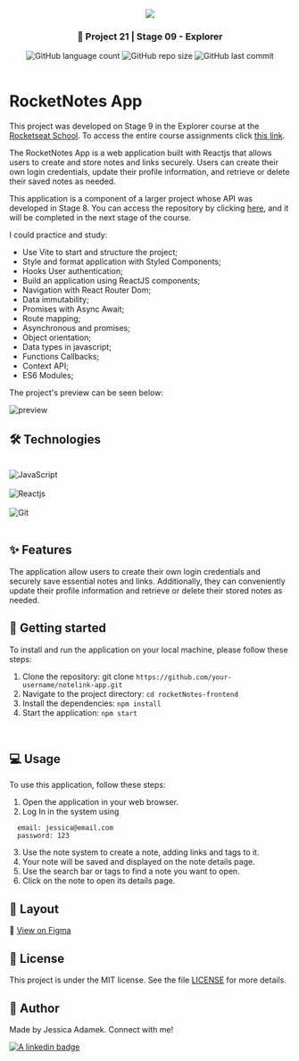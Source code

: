 <div align="center">
   <img src="https://www.rocketseat.com.br/assets/logos/explorer.svg" />
</div>
<h3 align="center">🚀 Project 21 | Stage 09 - Explorer</h3>

<div align="center">
  <img alt="GitHub language count" src="https://img.shields.io/github/languages/count/jeadamek/rocketMovies_backend">

  <img alt="GitHub repo size" src="https://img.shields.io/github/repo-size/jeadamek/rocketMovies_backend">
  
  <img alt="GitHub last commit" src="https://img.shields.io/github/last-commit/jeadamek/rocketMovies_backend?color=%231280BF">

 <!-- <a href="https://jeadamek.github.io/rocketMovies_backend/"> ▶️ Access Project </a> -->
</div>  
</br>

# RocketNotes App

This project was developed on Stage 9 in the Explorer course at the [Rocketseat School](https://www.rocketseat.com.br/). To access the entire course assignments click [this link](https://github.com/jeadamek/explorer-rocketseat). 


The RocketNotes App is a web application built with Reactjs that allows users to create and store notes and links securely. Users can create their own login credentials, update their profile information, and retrieve or delete their saved notes as needed.

This application is a component of a larger project whose API was developed in Stage 8. You can access the repository by clicking [here](https://github.com/jeadamek/rocketNotes_api), and it will be completed in the next stage of the course.

I could practice and study:

- Use Vite to start and structure the project;
- Style and format application with Styled Components;
- Hooks User authentication;
- Build an application using ReactJS components;
- Navigation with React Router Dom;
- Data immutability;
- Promises with Async Await;
- Route mapping;
- Asynchronous and promises;
- Object orientation;
- Data types in javascript;
- Functions Callbacks;
- Context API;
- ES6 Modules;


The project's preview can be seen below:<br/>

![preview](https://user-images.githubusercontent.com/78454317/230917844-811d2517-a8f0-433d-adb5-6f40fc1344d9.gif)


## 🛠️ Technologies

<div style="display: inline_block"><br/>
  <img align="center" alt="JavaScript" src="https://img.shields.io/badge/JavaScript-F7DF1E?style=for-the-badge&logo=javascript&logoColor=black" />  
  </br>
  </br>
  <img align="center" alt="Reactjs" src="https://img.shields.io/badge/-ReactJs-61DAFB?logo=react&logoColor=white&style=for-the-badge" />
  </br>
  </br>
  <img align="center" alt="Git" src="https://img.shields.io/badge/Git-E34F26?style=for-the-badge&logo=git&logoColor=white" />
</div>
</br>


## ✨ Features

The application allow users to create their own login credentials and securely save essential notes and links. Additionally, they can conveniently update their profile information and retrieve or delete their stored notes as needed.

## 🚀 Getting started

To install and run the application on your local machine, please follow these steps:

1. Clone the repository: git clone `https://github.com/your-username/notelink-app.git`
2. Navigate to the project directory: `cd rocketNotes-frontend`
3. Install the dependencies: `npm install`
4. Start the application: `npm start`
<br />

## 💻 Usage
To use this application, follow these steps:

1. Open the application in your web browser.
2. Log In in the system using
  ```
    email: jessica@email.com
    password: 123
  ```
3. Use the note system to create a note, adding links and tags to it.
4. Your note will be saved and displayed on the note details page.
5. Use the search bar or tags to find a note you want to open.
6. Click on the note to open its details page.

## 🎨 Layout
🔗 [View on Figma](https://www.figma.com/file/ULw9sCrjkTQ4ekGOWfJ3bO/RocketNotes-(Copy)?node-id=0%3A1&t=6W9DTH9eR0pkozn1-1)

## 📝 License

This project is under the MIT license. See the file [LICENSE](LICENSE) for more details.


## 🎯 Author

<p>
	Made by Jessica Adamek. Connect with me! 	
</p>
<div>
  <a href="https://www.linkedin.com/in/jessica-adamek/" target="_blank">
    <img src="https://img.shields.io/badge/LinkedIn-0077B5?style=for-the-badge&logo=linkedin&logoColor=white" alt="A linkedin badge">
  </a>  
</div>

